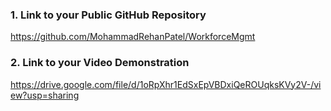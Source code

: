 ### 1. Link to your Public GitHub Repository
https://github.com/MohammadRehanPatel/WorkforceMgmt

### 2. Link to your Video Demonstration
https://drive.google.com/file/d/1oRpXhr1EdSxEpVBDxiQeROUqksKVy2V-/view?usp=sharing
